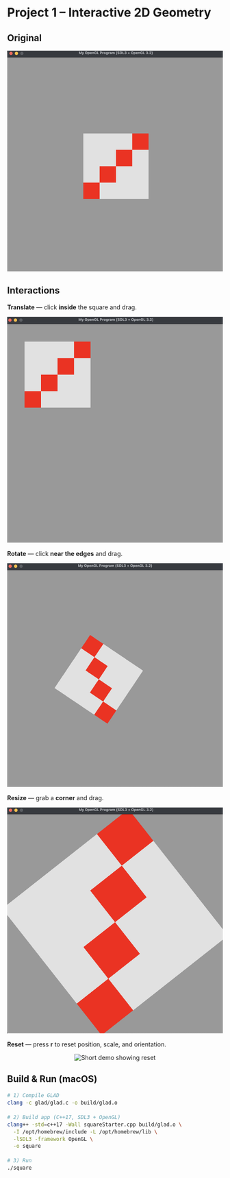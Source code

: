 # Project 1 – Interactive 2D Geometry

## Original
<p align="center">
  <img src="original.png" alt="Original app screenshot" width="560">
</p>

## Interactions

**Translate** — click **inside** the square and drag.
<p align="center">
  <img src="translate.png" alt="Translate demo" width="560">
</p>

**Rotate** — click **near the edges** and drag.
<p align="center">
  <img src="rotate.png" alt="Rotate demo" width="560">
</p>

**Resize** — grab a **corner** and drag.
<p align="center">
  <img src="resize.png" alt="Resize demo" width="560">
</p>

**Reset** — press **r** to reset position, scale, and orientation.
<p align="center">
  <img src="demo.gif" alt="Short demo showing reset" width="560">
</p>

## Build & Run (macOS)

```bash
# 1) Compile GLAD
clang -c glad/glad.c -o build/glad.o

# 2) Build app (C++17, SDL3 + OpenGL)
clang++ -std=c++17 -Wall squareStarter.cpp build/glad.o \
  -I /opt/homebrew/include -L /opt/homebrew/lib \
  -lSDL3 -framework OpenGL \
  -o square

# 3) Run
./square

